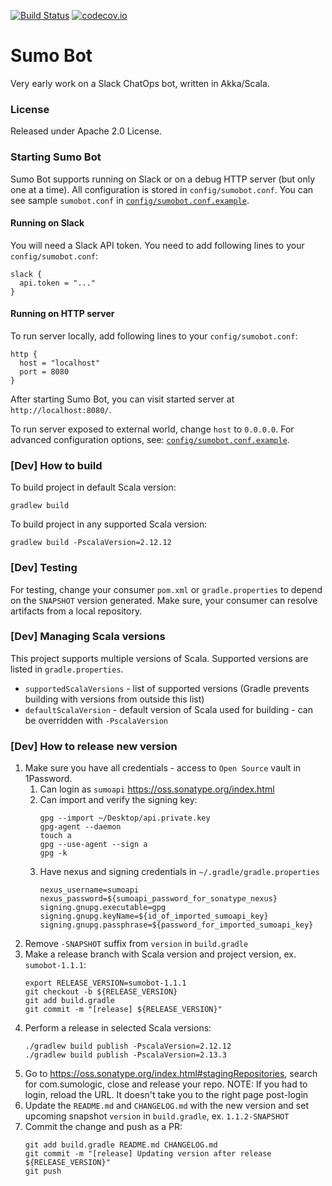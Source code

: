 [![Build Status](https://travis-ci.org/SumoLogic/sumobot.svg?branch=master)](https://travis-ci.org/SumoLogic/sumobot) [![codecov.io](http://codecov.io/github/SumoLogic/sumobot/coverage.svg?branch=master)](http://codecov.io/github/SumoLogic/sumobot?branch=master) 

# Sumo Bot

Very early work on a Slack ChatOps bot, written in Akka/Scala. 

### License

Released under Apache 2.0 License.

### Starting Sumo Bot
Sumo Bot supports running on Slack or on a debug HTTP server (but only one at a time). All configuration is stored in `config/sumobot.conf`. You can see sample `sumobot.conf` in [`config/sumobot.conf.example`](https://github.com/SumoLogic/sumobot/blob/master/config/sumobot.conf.example).

#### Running on Slack
You will need a Slack API token. You need to add following lines to your `config/sumobot.conf`:

```
slack {
  api.token = "..."
}
```

#### Running on HTTP server
To run server locally, add following lines to your `config/sumobot.conf`:

```
http {
  host = "localhost"
  port = 8080
}
```

After starting Sumo Bot, you can visit started server at `http://localhost:8080/`.

To run server exposed to external world, change `host` to `0.0.0.0`. For advanced configuration options, see: [`config/sumobot.conf.example`](https://github.com/SumoLogic/sumobot/blob/master/config/sumobot.conf.example).


### [Dev] How to build

To build project in default Scala version:
```
gradlew build
```

To build project in any supported Scala version:
```
gradlew build -PscalaVersion=2.12.12
```


### [Dev] Testing

For testing, change your consumer `pom.xml` or `gradle.properties` to depend on the `SNAPSHOT` version generated.
Make sure, your consumer can resolve artifacts from a local repository.

### [Dev] Managing Scala versions

This project supports multiple versions of Scala. Supported versions are listed in `gradle.properties`.
- `supportedScalaVersions` - list of supported versions (Gradle prevents building with versions from 
outside this list)
- `defaultScalaVersion` - default version of Scala used for building - can be overridden with `-PscalaVersion`

### [Dev] How to release new version
1. Make sure you have all credentials - access to `Open Source` vault in 1Password.
    1. Can login as `sumoapi` https://oss.sonatype.org/index.html
    2. Can import and verify the signing key:
        ```
        gpg --import ~/Desktop/api.private.key
        gpg-agent --daemon
        touch a
        gpg --use-agent --sign a
        gpg -k
        ```
    3. Have nexus and signing credentials in `~/.gradle/gradle.properties`
        ```
        nexus_username=sumoapi
        nexus_password=${sumoapi_password_for_sonatype_nexus}
        signing.gnupg.executable=gpg
        signing.gnupg.keyName=${id_of_imported_sumoapi_key}
        signing.gnupg.passphrase=${password_for_imported_sumoapi_key}
        ```
2. Remove `-SNAPSHOT` suffix from `version` in `build.gradle`
3. Make a release branch with Scala version and project version, ex. `sumobot-1.1.1`:
    ```
    export RELEASE_VERSION=sumobot-1.1.1
    git checkout -b ${RELEASE_VERSION}
    git add build.gradle
    git commit -m "[release] ${RELEASE_VERSION}"
    ```
4. Perform a release in selected Scala versions:
    ```
    ./gradlew build publish -PscalaVersion=2.12.12
    ./gradlew build publish -PscalaVersion=2.13.3
    ```
5. Go to https://oss.sonatype.org/index.html#stagingRepositories, search for com.sumologic, close and release your repo. 
NOTE: If you had to login, reload the URL. It doesn't take you to the right page post-login
6. Update the `README.md` and `CHANGELOG.md` with the new version and set upcoming snapshot `version` 
in `build.gradle`, ex. `1.1.2-SNAPSHOT`
7. Commit the change and push as a PR:
    ```
    git add build.gradle README.md CHANGELOG.md
    git commit -m "[release] Updating version after release ${RELEASE_VERSION}"
    git push
    ```
